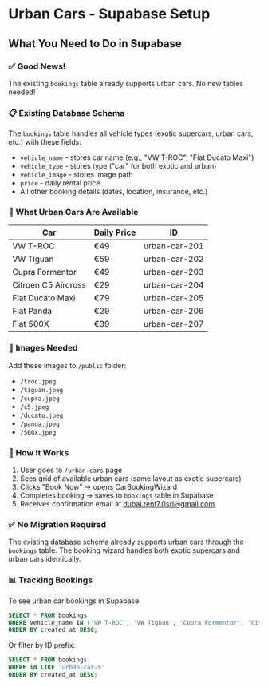 # Urban Cars - Supabase Setup

## What You Need to Do in Supabase

### ✅ Good News!
The existing `bookings` table already supports urban cars. No new tables needed!

### 📋 Existing Database Schema
The `bookings` table handles all vehicle types (exotic supercars, urban cars, etc.) with these fields:
- `vehicle_name` - stores car name (e.g., "VW T-ROC", "Fiat Ducato Maxi")
- `vehicle_type` - stores type ("car" for both exotic and urban)
- `vehicle_image` - stores image path
- `price` - daily rental price
- All other booking details (dates, location, insurance, etc.)

### 🎯 What Urban Cars Are Available

| Car | Daily Price | ID |
|-----|-------------|-----|
| VW T-ROC | €49 | urban-car-201 |
| VW Tiguan | €59 | urban-car-202 |
| Cupra Formentor | €49 | urban-car-203 |
| Citroen C5 Aircross | €29 | urban-car-204 |
| Fiat Ducato Maxi | €79 | urban-car-205 |
| Fiat Panda | €29 | urban-car-206 |
| Fiat 500X | €39 | urban-car-207 |

### 📸 Images Needed
Add these images to `/public` folder:
- `/troc.jpeg`
- `/tiguan.jpeg`
- `/cupra.jpeg`
- `/c5.jpeg`
- `/ducato.jpeg`
- `/panda.jpeg`
- `/500x.jpeg`

### 🚀 How It Works
1. User goes to `/urban-cars` page
2. Sees grid of available urban cars (same layout as exotic supercars)
3. Clicks "Book Now" → opens CarBookingWizard
4. Completes booking → saves to `bookings` table in Supabase
5. Receives confirmation email at dubai.rent7.0srl@gmail.com

### ✅ No Migration Required
The existing database schema already supports urban cars through the `bookings` table. The booking wizard handles both exotic supercars and urban cars identically.

### 📊 Tracking Bookings
To see urban car bookings in Supabase:
```sql
SELECT * FROM bookings
WHERE vehicle_name IN ('VW T-ROC', 'VW Tiguan', 'Cupra Formentor', 'Citroen C5 Aircross', 'Fiat Ducato Maxi', 'Fiat Panda', 'Fiat 500X')
ORDER BY created_at DESC;
```

Or filter by ID prefix:
```sql
SELECT * FROM bookings
WHERE id LIKE 'urban-car-%'
ORDER BY created_at DESC;
```
